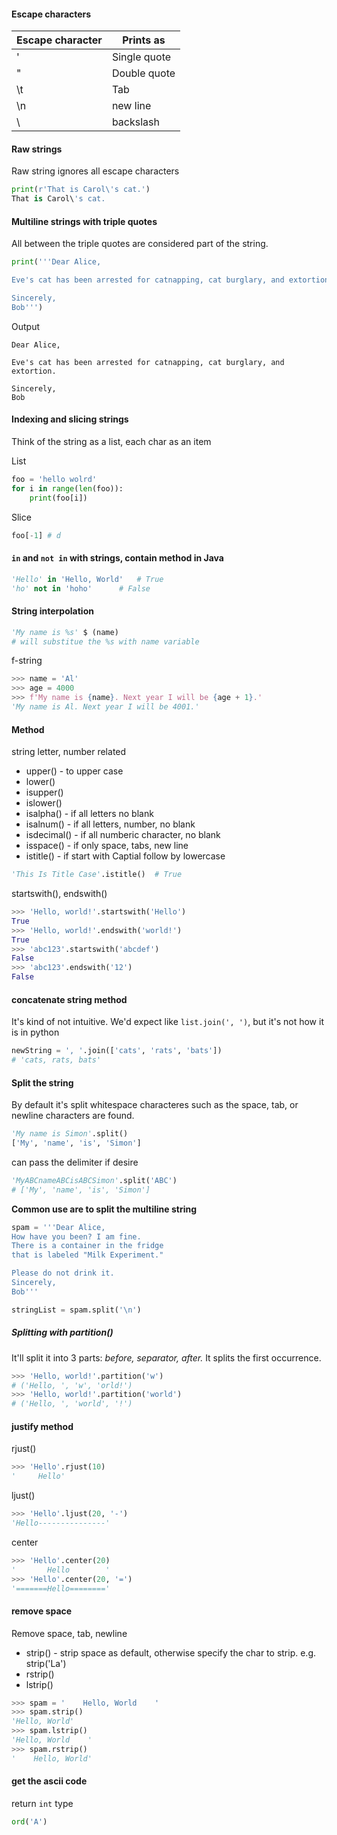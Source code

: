 #### Escape characters
| Escape character | Prints as    |
|------------------|--------------|
| \'               | Single quote |
| \"               | Double quote |
| \t               | Tab          |
| \n               | new line     |
| \\               | backslash    |

#### Raw strings
Raw string ignores all escape characters
```python
print(r'That is Carol\'s cat.')
That is Carol\'s cat.
```

#### Multiline strings with triple quotes
All between the triple quotes are considered part of the string.
```python
print('''Dear Alice,

Eve's cat has been arrested for catnapping, cat burglary, and extortion.

Sincerely,
Bob''')
```

Output
```
Dear Alice,

Eve's cat has been arrested for catnapping, cat burglary, and extortion.

Sincerely,
Bob
```

#### Indexing and slicing strings
Think of the string as a list, each char as an item

List
```python
foo = 'hello wolrd'
for i in range(len(foo)):
    print(foo[i])
```

Slice
```python
foo[-1] # d
```

#### `in` and `not in` with strings, contain method in Java
```python
'Hello' in 'Hello, World'   # True
'ho' not in 'hoho'      # False
```

#### String interpolation
```python
'My name is %s' $ (name)
# will substitue the %s with name variable
```

f-string
```python
>>> name = 'Al'
>>> age = 4000
>>> f'My name is {name}. Next year I will be {age + 1}.'
'My name is Al. Next year I will be 4001.'
```

#### Method

string letter, number related
- upper() - to upper case
- lower()
- isupper()
- islower()
- isalpha() - if all letters no blank
- isalnum() - if all letters, number, no blank
- isdecimal() - if all numberic character, no blank
- isspace() - if only space, tabs, new line
- istitle() - if start with Captial follow by lowercase

```python
'This Is Title Case'.istitle()  # True
```

startswith(), endswith()
```python
>>> 'Hello, world!'.startswith('Hello')
True
>>> 'Hello, world!'.endswith('world!')
True
>>> 'abc123'.startswith('abcdef')
False
>>> 'abc123'.endswith('12')
False
```

#### concatenate string method
It's kind of not intuitive. We'd expect like `list.join(', ')`, but it's not how it is in python
```python
newString = ', '.join(['cats', 'rats', 'bats'])
# 'cats, rats, bats'
```

#### Split the string

By default it's split whitespace characteres such as the space, tab, or newline characters are found.
```python
'My name is Simon'.split()
['My', 'name', 'is', 'Simon']
```

can pass the delimiter if desire
```python
'MyABCnameABCisABCSimon'.split('ABC')
# ['My', 'name', 'is', 'Simon']
```

**Common use are to split the multiline string** 
```python
spam = '''Dear Alice,
How have you been? I am fine.
There is a container in the fridge
that is labeled "Milk Experiment."

Please do not drink it.
Sincerely,
Bob'''

stringList = spam.split('\n')
```

##### Splitting with partition()
It'll split it into 3 parts: *before, separator, after.* It splits the first occurrence.
```python
>>> 'Hello, world!'.partition('w')
# ('Hello, ', 'w', 'orld!')
>>> 'Hello, world!'.partition('world')
# ('Hello, ', 'world', '!')
```

#### justify method
rjust()
```python
>>> 'Hello'.rjust(10)
'     Hello'
```

ljust()
```python
>>> 'Hello'.ljust(20, '-')
'Hello---------------'
```

center
```python
>>> 'Hello'.center(20)
'       Hello        '
>>> 'Hello'.center(20, '=')
'=======Hello========'
```

#### remove space
Remove space, tab, newline
- strip() - strip space as default, otherwise specify the char to strip. e.g. strip('La')
- rstrip()
- lstrip()

```python
>>> spam = '    Hello, World    '
>>> spam.strip()
'Hello, World'
>>> spam.lstrip()
'Hello, World    '
>>> spam.rstrip()
'    Hello, World'
```

#### get the ascii code
return `int` type
```python
ord('A')
```
